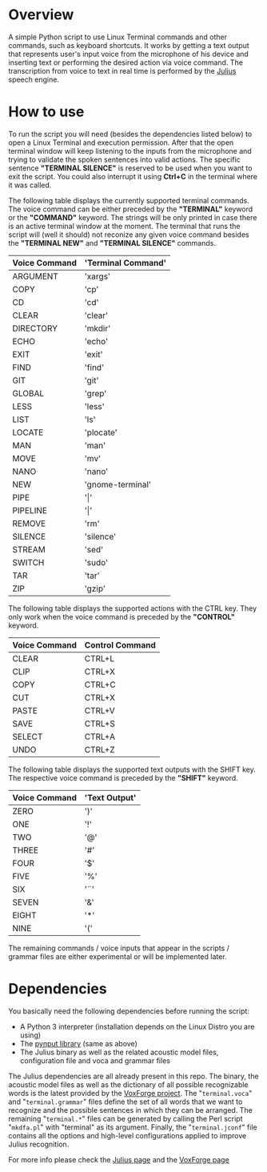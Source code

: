 # Overview
A simple Python script to use Linux Terminal commands and other commands, 
such as keyboard shortcuts. It works by getting a text output
that represents user's input voice from the microphone of his device
and inserting text or performing the desired action via voice command. The transcription
from voice to text in real time is performed by the [Julius](https://github.com/julius-speech/julius) speech
engine.
# How to use
To run the script you will need (besides the dependencies listed below) to open a Linux Terminal and execution permission.
After that the open terminal window will keep listening to the inputs from the microphone and trying to validate the spoken
sentences into valid actions. The specific sentence <b>"TERMINAL SILENCE"</b> is reserved to be used when you want to exit the script.
You could also interrupt it using <b>Ctrl+C</b> in the terminal where it was called. 

The following table displays the currently
supported terminal commands. The voice command can be either preceded by the <b>"TERMINAL"</b> keyword or the <b>"COMMAND"</b> keyword.
The strings will be only printed in case there is an active terminal window at the moment. The terminal that runs the script will 
(well it should) not reconize any given voice command besides the <b>"TERMINAL NEW"</b> and <b>"TERMINAL SILENCE"</b> commands.

<b>Voice Command</b> | <b>'Terminal Command'</b>
:---|:---
ARGUMENT     | 'xargs'
COPY         | 'cp'
CD           | 'cd'
CLEAR        | 'clear'
DIRECTORY    | 'mkdir'
ECHO         | 'echo'
EXIT         | 'exit'
FIND         | 'find'
GIT          | 'git'
GLOBAL       | 'grep'
LESS         | 'less'
LIST         | 'ls'
LOCATE       | 'plocate'
MAN          | 'man'
MOVE         | 'mv'
NANO         | 'nano'
NEW          | 'gnome-terminal'
PIPE         | '\|'
PIPELINE     | '\|'
REMOVE       | 'rm'
SILENCE      | 'silence'
STREAM       | 'sed'
SWITCH       | 'sudo'
TAR          | 'tar'
ZIP          | 'gzip'

The following table displays the supported actions with the CTRL key. They only work when the voice command is preceded by the <b>"CONTROL"</b> keyword.

<b>Voice Command</b> | <b>Control Command</b>
:---|:---
CLEAR  |  CTRL+L
CLIP   |  CTRL+X
COPY   |  CTRL+C
CUT    |  CTRL+X
PASTE  |  CTRL+V
SAVE   |  CTRL+S
SELECT |  CTRL+A
UNDO   |  CTRL+Z

The following table displays the supported text outputs with the SHIFT key. The respective voice command is preceded by the <b>"SHIFT"</b> keyword.

<b>Voice Command</b> | <b>'Text Output'</b>
:---|:---
ZERO  | ')'
ONE   | '!'
TWO   | '@'
THREE | '#'
FOUR  | '$'
FIVE  | '%'
SIX   | '¨'
SEVEN | '&'
EIGHT | '*'
NINE  | '('

The remaining commands / voice inputs that appear in the scripts / grammar files are either experimental or will be implemented later.
# Dependencies
You basically need the following dependencies before running the script:
- A Python 3 interpreter (installation depends on the Linux Distro you are using)
- The [pynput library](https://pypi.org/project/pynput/) (same as above)
- The Julius binary as well as the related acoustic model files, configuration file and voca and grammar files

The Julius dependencies are all already present in this repo. The binary, the acoustic model files as well as the dictionary of all possible recognizable words is the latest provided by the [VoxForge project](https://www.voxforge.org/). The "`terminal.voca`" and "`terminal.grammar`" files define the set of all words that we want to recognize and the possible sentences in which they can be arranged. The remaining "`terminal.*`" files can be generated by calling the Perl script "`mkdfa.pl`" with "terminal" as its argument.
Finally, the "`terminal.jconf`" file contains all the options and high-level configurations applied to improve Julius recognition.

For more info please check the [Julius page](http://julius.osdn.jp/en_index.php) and the [VoxForge page](https://www.voxforge.org/)
